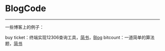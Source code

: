 # BlogCode

------

一些博客上的例子：

buy ticket：终端实现12306查询工具，[简书](http://www.jianshu.com/p/e9d277e64d8f)，[Blog](http://torival.github.io/2016/10/09/terminal-query-tickets/)
bitcount：一道简单的算法题，[简书](http://www.jianshu.com/p/34fd5d477826)